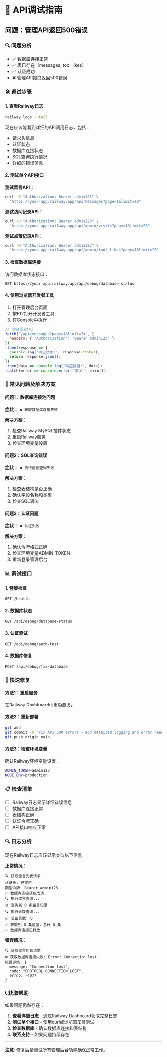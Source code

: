# 🔧 API调试指南

## 问题：管理API返回500错误

### 🔍 问题分析
- ✅ 数据库连接正常
- ✅ 表已存在（messages, tool_likes）
- ✅ 认证成功
- ❌ 管理API接口返回500错误

### 🛠️ 调试步骤

#### 1. 查看Railway日志
```bash
railway logs --tail
```

现在应该能看到详细的API调用日志，包括：
- 请求头信息
- 认证状态
- 数据库连接状态
- SQL查询执行情况
- 详细的错误信息

#### 2. 测试单个API接口

**测试留言API：**
```bash
curl -H "Authorization: Bearer admin123" \
  "https://your-app.railway.app/api/messages?page=1&limit=20"
```

**测试访问记录API：**
```bash
curl -H "Authorization: Bearer admin123" \
  "https://your-app.railway.app/api/admin/visits?page=1&limit=20"
```

**测试点赞记录API：**
```bash
curl -H "Authorization: Bearer admin123" \
  "https://your-app.railway.app/api/admin/tool-likes?page=1&limit=20"
```

#### 3. 检查数据库连接

访问数据库状态接口：
```
GET https://your-app.railway.app/api/debug/database-status
```

#### 4. 使用浏览器开发者工具

1. 打开管理后台页面
2. 按F12打开开发者工具
3. 在Console中执行：

```javascript
// 测试留言API
fetch('/api/messages?page=1&limit=20', {
  headers: { 'Authorization': 'Bearer admin123' }
})
.then(response => {
  console.log('响应状态:', response.status);
  return response.json();
})
.then(data => console.log('响应数据:', data))
.catch(error => console.error('错误:', error));
```

### 🔧 常见问题及解决方案

#### 问题1：数据库连接池问题
**症状：** `❌ 获取数据库连接失败`

**解决方案：**
1. 检查Railway MySQL插件状态
2. 重启Railway服务
3. 检查环境变量设置

#### 问题2：SQL查询错误
**症状：** `❌ 执行留言查询失败`

**解决方案：**
1. 检查表结构是否正确
2. 确认字段名称和类型
3. 检查SQL语法

#### 问题3：认证问题
**症状：** `❌ 认证失败`

**解决方案：**
1. 确认令牌格式正确
2. 检查环境变量ADMIN_TOKEN
3. 重新登录管理后台

### 📊 调试接口

#### 1. 健康检查
```
GET /health
```

#### 2. 数据库状态
```
GET /api/debug/database-status
```

#### 3. 认证测试
```
GET /api/debug/auth-test
```

#### 4. 数据库修复
```
POST /api/debug/fix-database
```

### 🚀 快速修复

#### 方法1：重启服务
在Railway Dashboard中重启服务。

#### 方法2：重新部署
```bash
git add .
git commit -m "Fix API 500 errors - add detailed logging and error handling"
git push origin main
```

#### 方法3：检查环境变量
确认Railway环境变量设置：
```bash
ADMIN_TOKEN=admin123
NODE_ENV=production
```

### 📋 检查清单

- [ ] Railway日志显示详细错误信息
- [ ] 数据库连接正常
- [ ] 表结构正确
- [ ] 认证令牌正确
- [ ] API接口响应正常

### 🔍 日志分析

现在Railway日志应该显示类似以下信息：

**正常情况：**
```
🔍 获取留言列表请求
认证头: 已提供
期望令牌: Bearer admin123
✅ 数据库连接获取成功
🔍 执行留言查询...
📊 查询到 0 条留言记录
🔍 执行计数查询...
📈 总留言数: 0
✅ 获取到 0 条留言，总计 0 条
✅ 数据库连接已释放
```

**错误情况：**
```
🔍 获取留言列表请求
❌ 获取数据库连接失败: Error: Connection lost
错误详情: {
  message: "Connection lost",
  code: "PROTOCOL_CONNECTION_LOST",
  errno: -4077
}
```

### 📞 获取帮助

如果问题仍然存在：

1. **查看详细日志** - 通过Railway Dashboard获取完整日志
2. **测试单个接口** - 使用curl或浏览器工具测试
3. **检查数据库** - 确认数据库连接和表结构
4. **联系支持** - 如果问题持续存在

---

**注意**: 修复后请测试所有管理后台功能确保正常工作。
